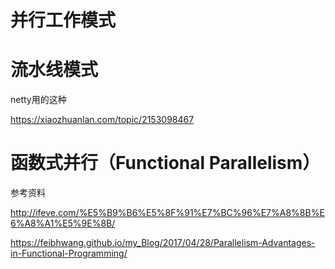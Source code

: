 # 并行工作模式

# 流水线模式

netty用的这种

https://xiaozhuanlan.com/topic/2153098467

# 函数式并行（Functional Parallelism）





参考资料

http://ifeve.com/%E5%B9%B6%E5%8F%91%E7%BC%96%E7%A8%8B%E6%A8%A1%E5%9E%8B/

https://feibhwang.github.io/my_Blog/2017/04/28/Parallelism-Advantages-in-Functional-Programming/